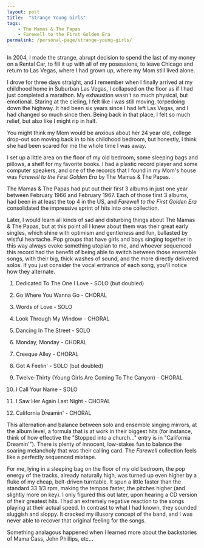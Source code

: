```yaml
---
layout: post
title:  "Strange Young Girls"
tags: 
    - The Mamas & The Papas 
    - Farewell to the First Golden Era 
permalink: /personal-page/strange-young-girls/
---
```


In 2004, I made the strange, abrupt decision to spend the last of my money on a Rental Car, to fill it up with all of my posessions, to leave Chicago and return to Las Vegas, where I had grown up, where my Mom still lived alone. 

I drove for three days straight, and I remember when I finally arrived at my childhood home in Suburban Las Vegas, I collapsed on the floor as if I had just completed a marathon. My exhaustion wasn't so much physical, but emotional. Staring at the cieling, I felt like I was still moving, torpedoing down the highway. It had been six years since I had left Las Vegas, and I had changed so much since then. Being back in that place, I felt so much relief, but also like I might rip in half.

You might think my Mom would be anxious about her 24 year old, college drop-out son moving back in to his childhood bedroom, but honestly, I think she had been scared for me the whole time I was away.

I set up a little area on the floor of my old bedroom, some sleeping bags and pillows, a shelf for my favorite books. I had a plastic record player and some computer speakers, and one of the records that I found in my Mom's house was _Farewell to the First Golden Era_ by The Mamas & The Papas. 

The Mamas & The Papas had put out their first 3 albums in just one year between February 1966 and February 1967. Each of those first 3 albums, had been in at least the top 4 in the US, and _Farewell to the First Golden Era_ consolidated the impressive sprint of hits into one collection. 

Later, I would learn all kinds of sad and disturbing things about The Mamas & The Papas, but at this point all I knew about them was their great early singles, which shine with optimism and gentleness and fun, ballasted by wistful heartache. Pop groups that have girls and boys singing together in this way always evoke something utopian to me, and whoever sequenced this record had the benefit of being able to switch between those ensemble songs, with their big, thick washes of sound, and the more directly delivered solos. If you just consider the vocal entrance of each song, you'll notice how they alternate. 

1. Dedicated To The One I Love - SOLO (but doubled)
2. Go Where You Wanna Go - CHORAL
3. Words of Love - SOLO
4. Look Through My Window - CHORAL
5. Dancing In The Street - SOLO
6. Monday, Monday - CHORAL

1. Creeque Alley - CHORAL 
2. Got A Feelin' - SOLO (but doubled)
3. Twelve-Thirty (Young Girls Are Coming To The Canyon) - CHORAL
4. I Call Your Name	- SOLO
5. I Saw Her Again Last Night - CHORAL
6. California Dreamin' - CHORAL

This alternation and balance between solo and ensemble singing mirrors, at the album level, a formula that is at work in their biggest hits (for instance, think of how effective the "Stopped into a church..." entry is in "California Dreamin'"). There is plenty of innocent, low-stakes fun to balance the soaring melancholy that was their calling card. The _Farewell_ collection feels like a perfectly sequenced mixtape.

For me, lying in a sleeping bag on the floor of my old bedroom, the pop energy of the tracks, already naturally high, was turned up even higher by a fluke of my cheap, belt-driven turntable. It spun a little faster than the standard 33 1/3 rpm, making the tempos faster, the pitches higher (and slightly more on key). I only figured this out later, upon hearing a CD version of their greatest hits. I had an extremely negative reaction to the songs playing at their actual speed. In contrast to what I had known, they sounded sluggish and sloppy. It cracked my illusory concept of the band, and I was never able to recover that original feeling for the songs.

Something analagous happened when I learned more about the backstories of Mama Cass, John Phillips, etc...